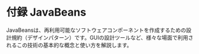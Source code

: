 # 付録 JavaBeans

JavaBeansは、再利用可能なソフトウェアコンポーネントを作成するための設計規約（デザインパターン）です。GUIの設計ツールなど、様々な場面で利用されるこの技術の基本的な概念と使い方を解説します。
